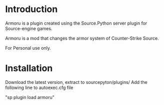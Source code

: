 # Introduction
Armoru is a plugin created using the Source.Python server plugin for Source-engine games.

Armoru is a mod that changes the armor system of Counter-Strike Source.

For Personal use only.

# Installation

Download the latest version, extract to sourcepyton/plugins/
Add the following line to autoexec.cfg file

"sp plugin load armoru"
